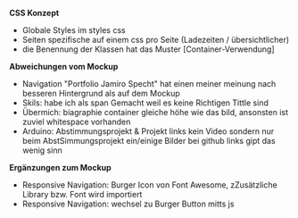**CSS Konzept**
- Globale Styles im styles css
- Seiten spezifische auf einem css pro Seite (Ladezeiten / übersichtlicher)
- die Benennung der Klassen hat das Muster [Container-Verwendung]

**Abweichungen vom Mockup**
- Navigation "Portfolio Jamiro Specht" hat einen meiner meinung nach besseren Hintergrund als auf dem Mockup
- Skils: habe ich als span Gemacht weil es keine Richtigen Tittle sind
- Übermich: biagraphie container gleiche höhe wie das bild, ansonsten ist zuviel whitespace vorhanden
- Arduino: Abstimmungsprojekt & Projekt links kein Video sondern nur beim AbstSimmungsprojekt ein/einige Bilder bei github links gipt das wenig sinn

**Ergänzungen zum Mockup**
- Responsive Navigation: Burger Icon von Font Awesome, zZusätzliche Library bzw. Font wird importiert
- Responsive Navigation: wechsel zu Burger Button mitts js
